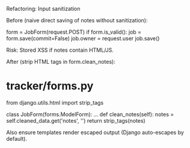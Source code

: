 Refactoring: Input sanitization

Before (naive direct saving of notes without sanitization):

form = JobForm(request.POST)
if form.is_valid():
    job = form.save(commit=False)
    job.owner = request.user
    job.save()

Risk: Stored XSS if notes contain HTML/JS.

After (strip HTML tags in form.clean_notes):

# tracker/forms.py
from django.utils.html import strip_tags

class JobForm(forms.ModelForm):
    ...
    def clean_notes(self):
        notes = self.cleaned_data.get('notes', '')
        return strip_tags(notes)

Also ensure templates render escaped output (Django auto-escapes by default).
